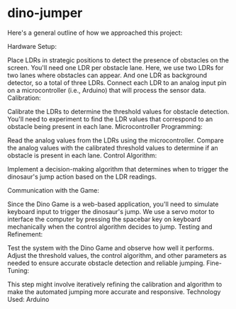 # dino-jumper

Here's a general outline of how we approached this project:

Hardware Setup:

Place LDRs in strategic positions to detect the presence of obstacles on the screen. You'll need one LDR per obstacle lane. Here, we use two LDRs for two lanes where obstacles can appear. And one LDR as background detector, so a total of three LDRs.
Connect each LDR to an analog input pin on a microcontroller (i.e., Arduino) that will process the sensor data. 
Calibration:

Calibrate the LDRs to determine the threshold values for obstacle detection. You'll need to experiment to find the LDR values that correspond to an obstacle being present in each lane.
Microcontroller Programming:

Read the analog values from the LDRs using the microcontroller.
Compare the analog values with the calibrated threshold values to determine if an obstacle is present in each lane.
Control Algorithm:

Implement a decision-making algorithm that determines when to trigger the dinosaur's jump action based on the LDR readings.

Communication with the Game:

Since the Dino Game is a web-based application, you'll need to simulate keyboard input to trigger the dinosaur's jump. 
We use a servo motor to interface the computer by pressing the spacebar key on keyboard mechanically when the control algorithm decides to jump.
Testing and Refinement:

Test the system with the Dino Game and observe how well it performs. Adjust the threshold values, the control algorithm, and other parameters as needed to ensure accurate obstacle detection and reliable jumping.
Fine-Tuning:

This step might involve iteratively refining the calibration and algorithm to make the automated jumping more accurate and responsive.
Technology Used:  Arduino
